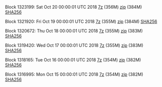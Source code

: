 Block 1323199: Sat Oct 20 00:00:01 UTC 2018 [7z](https://transfer.sh/qGyPU/bootstrap.dat.20181020.7z) (356M) [zip](https://transfer.sh/zEpTF/bootstrap.dat.20181020.zip) (384M) [SHA256](https://transfer.sh/b9s3I/sha256.txt)

Block 1321920: Fri Oct 19 00:00:01 UTC 2018 [7z](https://transfer.sh/lkDjS/bootstrap.dat.20181019.7z) (355M) [zip](https://transfer.sh/1148cv/bootstrap.dat.20181019.zip) (384M) [SHA256](https://transfer.sh/12Z8zk/sha256.txt)

Block 1320672: Thu Oct 18 00:00:01 UTC 2018 [7z](https://transfer.sh/vVikF/bootstrap.dat.20181018.7z) (355M) [zip](https://transfer.sh/aY6mc/bootstrap.dat.20181018.zip) (383M) [SHA256](https://transfer.sh/nuR3i/sha256.txt)

Block 1319420: Wed Oct 17 00:00:01 UTC 2018 [7z](https://transfer.sh/SgRi5/bootstrap.dat.20181017.7z) (355M) [zip](https://transfer.sh/XzFMW/bootstrap.dat.20181017.zip) (383M) [SHA256](https://transfer.sh/BA1ul/sha256.txt)

Block 1318165: Tue Oct 16 00:00:01 UTC 2018 [7z](https://transfer.sh/RtpgS/bootstrap.dat.20181016.7z) (354M) [zip](https://transfer.sh/4UEBB/bootstrap.dat.20181016.zip) (382M) [SHA256](https://transfer.sh/HYQWh/sha256.txt)

Block 1316995: Mon Oct 15 00:00:01 UTC 2018 [7z](https://transfer.sh/66h2m/bootstrap.dat.20181015.7z) (354M) [zip](https://transfer.sh/12umkX/bootstrap.dat.20181015.zip) (382M) [SHA256](https://transfer.sh/CXAPY/sha256.txt)
